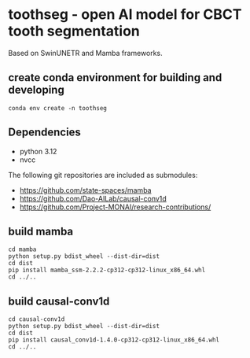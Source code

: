 # toothseg - open AI model for CBCT tooth segmentation

Based on SwinUNETR and Mamba frameworks.

## create conda environment for building and developing

```console
conda env create -n toothseg
```

## Dependencies

- python 3.12
- nvcc

The following git repositories are included as submodules:
- https://github.com/state-spaces/mamba
- https://github.com/Dao-AILab/causal-conv1d
- https://github.com/Project-MONAI/research-contributions/

## build mamba

```console
cd mamba
python setup.py bdist_wheel --dist-dir=dist
cd dist
pip install mamba_ssm-2.2.2-cp312-cp312-linux_x86_64.whl
cd ../..
```

## build causal-conv1d 

```console
cd causal-conv1d
python setup.py bdist_wheel --dist-dir=dist
cd dist
pip install causal_conv1d-1.4.0-cp312-cp312-linux_x86_64.whl
cd ../..
```
